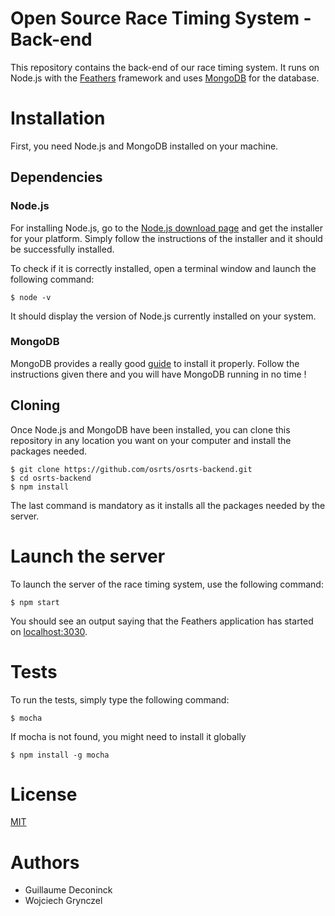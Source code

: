 # Open Source Race Timing System - Back-end

This repository contains the back-end of our race timing system. It runs on Node.js with the [Feathers](https://github.com/feathersjs/feathers) framework and uses [MongoDB](https://www.mongodb.com/) for the database.

# Installation

First, you need Node.js and MongoDB installed on your machine.

## Dependencies

### Node.js
For installing Node.js, go to the [Node.js download page](https://nodejs.org/en/download/) and get the installer for your platform. Simply follow the instructions of the installer and it should be successfully installed.

To check if it is correctly installed, open a terminal window and launch the following command:

```
$ node -v
```
It should display the version of Node.js currently installed on your system.

### MongoDB
MongoDB provides a really good [guide](https://docs.mongodb.com/getting-started/shell/installation/) to install it properly. Follow the instructions given there and you will have MongoDB running in no time !

## Cloning

Once Node.js and MongoDB have been installed, you can clone this repository in any location you want on your computer and install the packages needed.


```
$ git clone https://github.com/osrts/osrts-backend.git
$ cd osrts-backend
$ npm install
```
The last command is mandatory as it installs all the packages needed by the server.

# Launch the server
To launch the server of the race timing system, use the following command:

```
$ npm start
```
You should see an output saying that the Feathers application has started on [localhost:3030](http://localhost:3030).

# Tests

To run the tests, simply type the following command:

```
$ mocha
```

If mocha is not found, you might need to install it globally

```
$ npm install -g mocha
```

# License
[MIT](https://github.com/osrts/osrts-backend/blob/master/LICENSE)

# Authors

* Guillaume Deconinck
* Wojciech Grynczel